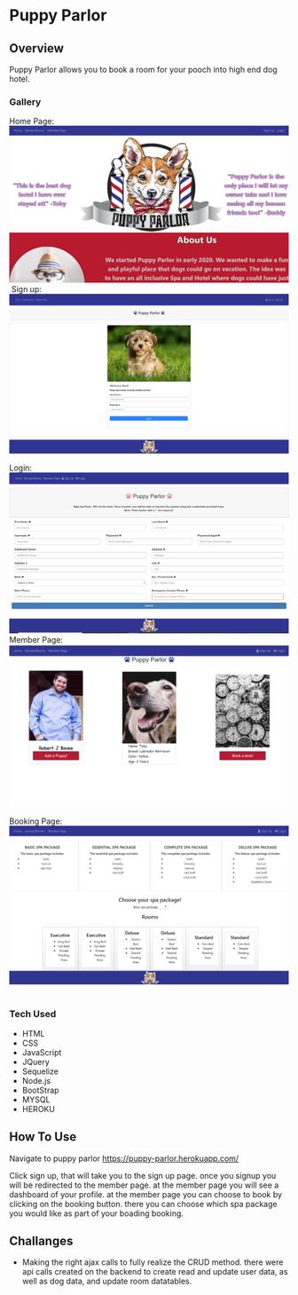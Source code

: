# Puppy Parlor

## Overview

Puppy Parlor allows you to book a room for your pooch into high end dog hotel.

### Gallery

Home Page:
![Home Page](screenshot17.png "Home Page")
​
Sign up:
![sign up](screenshot19.png "Sign Up")

Login:
![Login](screenshot25.png "Login Page")
​
Member Page:
![Members](screenshot23.png "Member Page")

Booking Page:
![Booking](screenshot22.png "Booking Page")
​
### Tech Used
* HTML
* CSS
* JavaScript
* JQuery
* Sequelize
* Node.js
* BootStrap
* MYSQL
* HEROKU

## How To Use

Navigate to puppy parlor https://puppy-parlor.herokuapp.com/

Click sign up, that will take you to the sign up page.
once you signup you will be redirected to the member page.
at the member page you will see a dashboard of your profile.
at the member page you can choose to book by clicking on the booking button.
there you can choose which spa package you would like as part of your boading booking.

## Challanges 

* Making the right ajax calls to fully realize the CRUD method.
 there were api calls created on the backend to create read and update user data, as well as dog data, and update room datatables.

